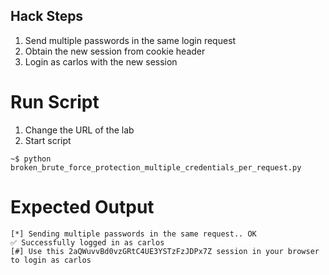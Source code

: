 ## Hack Steps
1. Send multiple passwords in the same login request
2. Obtain the new session from cookie header
3. Login as carlos with the new session

# Run Script
1. Change the URL of the lab
2. Start script
```
~$ python broken_brute_force_protection_multiple_credentials_per_request.py
```

# Expected Output
```
[*] Sending multiple passwords in the same request.. OK
✅ Successfully logged in as carlos
[#] Use this 2aQWuvvBd0vzGRtC4UE3YSTzFzJDPx7Z session in your browser to login as carlos
```

